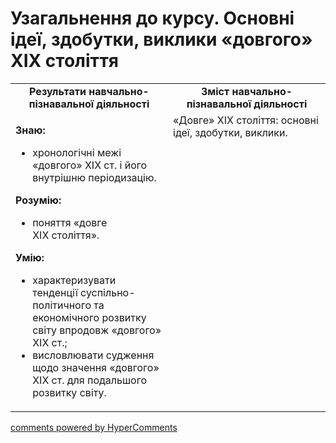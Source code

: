 <div id="hypercomments_widget" class="js-hypercomments-widget invisible"></div>

# Узагальнення до курсу. Основні ідеї, здобутки, виклики «довгого» XIX століття

<table>
<tr>
<td width="50%" align="center"><b>Результати навчально-пізнавальної діяльності</b></td> 
<td width="50%" align="center"><b>Зміст навчально-пізнавальної діяльності</b></td>
</tr>
<tr>
<td width="50%" style="vertical-align:top !important;">
<p><strong>Знаю:</strong></p>
<ul>
<li>хронологічні межі &laquo;довгого&raquo; ХІХ&nbsp;ст. і його внутрішню періодизацію.</li>
</ul>
<p><strong>Розумію:</strong></p>
<ul>
<li>поняття &laquo;довге ХІХ&nbsp;століття&raquo;.</li>
</ul>
<p><strong>Умію:</strong></p>
<ul>
<li>характеризувати тенденції суспільно-політичного та економічного розвитку світу впродовж &laquo;довгого&raquo; ХІХ&nbsp;ст.;</li>
<li>висловлювати судження щодо значення &laquo;довгого&raquo; ХІХ ст. для подальшого розвитку світу.</li>
</ul>
</td>
<td width="50%" style="vertical-align:top !important;">
«Довге» ХІХ століття: основні ідеї, здобутки, виклики.
</td>
</tr>
</table>

<div class="js-hypercomments-container">
<a href="http://hypercomments.com" class="hc-link" title="comments widget">comments powered by HyperComments</a>
</div>